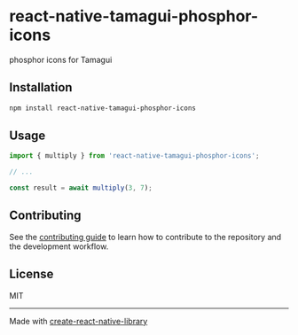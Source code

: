 # react-native-tamagui-phosphor-icons

phosphor icons for Tamagui

## Installation

```sh
npm install react-native-tamagui-phosphor-icons
```

## Usage


```js
import { multiply } from 'react-native-tamagui-phosphor-icons';

// ...

const result = await multiply(3, 7);
```


## Contributing

See the [contributing guide](CONTRIBUTING.md) to learn how to contribute to the repository and the development workflow.

## License

MIT

---

Made with [create-react-native-library](https://github.com/callstack/react-native-builder-bob)
